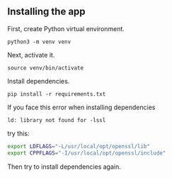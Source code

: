 ## Installing the app

First, create Python virtual environment.

`python3 -m venv venv`

Next, activate it.

`source venv/bin/activate`

Install dependencies.

`pip install -r requirements.txt`

If you face this error when installing dependencies

`ld: library not found for -lssl`

try this:

```bash
export LDFLAGS="-L/usr/local/opt/openssl/lib"
export CPPFLAGS="-I/usr/local/opt/openssl/include"
```
Then try to install dependencies again.



